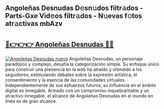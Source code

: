 ## Angoleñas Desnudas D𝚎sn𝚞dos filtr𝚊dos - Parts-Gxe Vid𝚎os filtr𝚊dos - N𝚞evas f𝚘tos atr𝚊ctivas mbAzv

# <h2><a href="http://mb1acr.tromn.icu/?c=Angole%c3%b1as+Desnudas">🔗👉👉👉 Angoleñas Desnudas 🔗🔗</a></h2>

[![Angoleñas Desnudas nuevo](https://i.imgur.com/pEAQMta.gif)](http://mb1acr.tromn.icu/?c=Angole%c3%b1as+Desnudas)
Angoleñas Desnudas, un personaje paradójico y complejo, desafía la categorización simple. Su enfoque único para construir una presencia en la web ha atraído y ofendido a los seguidores, estimulando debates sobre la expresión artística, el consentimiento y la esencia de las comunidades virtuales. Independientemente de sus esfuerzos futuros, su influencia en el ámbito digital es innegable. Armado con un compromiso inquebrantable y un atractivo innegable, el alcance de Angoleñas Desnudas en el mundo en línea es de gran alcance.
